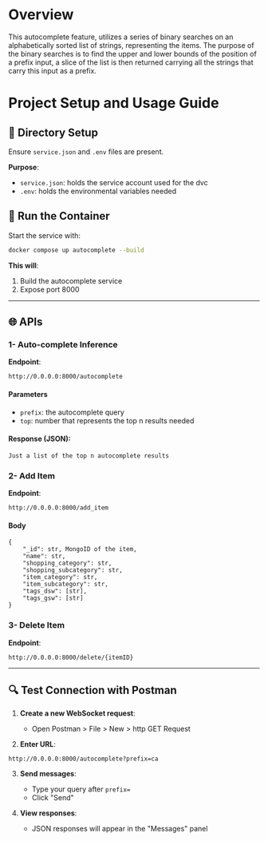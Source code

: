 # Overview

This autocomplete feature, utilizes a series of binary searches on an alphabetically sorted list of strings, representing the items. The purpose of the binary searches is to find the upper and lower bounds of the position of a prefix input, a slice of the list is then returned carrying all the strings that carry this input as a prefix.

# Project Setup and Usage Guide

## 📂 Directory Setup

Ensure `service.json` and `.env` files are present.

**Purpose**:
- `service.json`: holds the service account used for the dvc
- `.env`: holds the environmental variables needed

## 🐳 Run the Container
Start the service with:
```bash
docker compose up autocomplete --build
```
**This will**:
1. Build the autocomplete service
3. Expose port 8000

---

## 🌐 APIs
### 1- Auto-complete Inference
**Endpoint**: 
```plaintext
http://0.0.0.0:8000/autocomplete
```

#### Parameters
- `prefix`: the autocomplete query
- `top`: number that represents the top n results needed

#### Response (JSON):
```plaintext
Just a list of the top n autocomplete results
```

### 2- Add Item
**Endpoint**:
```plaintext
http://0.0.0.0:8000/add_item
```

#### Body
```plaintext
{
    "_id": str, MongoID of the item,
    "name": str,
    "shopping_category": str,
    "shopping_subcategory": str,
    "item_category": str,
    "item_subcategory": str,
    "tags_dsw": [str],
    "tags_gsw": [str]
}
```

### 3- Delete Item
**Endpoint**:
```plaintext
http://0.0.0.0:8000/delete/{itemID}
```
---

## 🔍 Test Connection with Postman
1. **Create a new WebSocket request**:
   - Open Postman > File > New > http GET Request

2. **Enter URL**:
```plaintext
http://0.0.0.0:8000/autocomplete?prefix=ca
```

3. **Send messages**:
   - Type your query after `prefix=`
   - Click "Send"

4. **View responses**:
   - JSON responses will appear in the "Messages" panel
